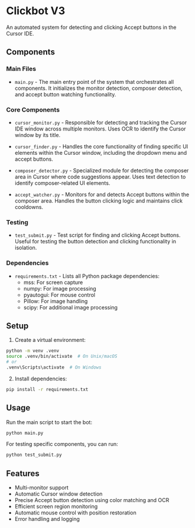 # Clickbot V3

An automated system for detecting and clicking Accept buttons in the Cursor IDE.

## Components

### Main Files
- `main.py` - The main entry point of the system that orchestrates all components. It initializes the monitor detection, composer detection, and accept button watching functionality.

### Core Components
- `cursor_monitor.py` - Responsible for detecting and tracking the Cursor IDE window across multiple monitors. Uses OCR to identify the Cursor window by its title.

- `cursor_finder.py` - Handles the core functionality of finding specific UI elements within the Cursor window, including the dropdown menu and accept buttons.

- `composer_detector.py` - Specialized module for detecting the composer area in Cursor where code suggestions appear. Uses text detection to identify composer-related UI elements.

- `accept_watcher.py` - Monitors for and detects Accept buttons within the composer area. Handles the button clicking logic and maintains click cooldowns.

### Testing
- `test_submit.py` - Test script for finding and clicking Accept buttons. Useful for testing the button detection and clicking functionality in isolation.

### Dependencies
- `requirements.txt` - Lists all Python package dependencies:
  - mss: For screen capture
  - numpy: For image processing
  - pyautogui: For mouse control
  - Pillow: For image handling
  - scipy: For additional image processing

## Setup

1. Create a virtual environment:
```bash
python -m venv .venv
source .venv/bin/activate  # On Unix/macOS
# or
.venv\Scripts\activate  # On Windows
```

2. Install dependencies:
```bash
pip install -r requirements.txt
```

## Usage

Run the main script to start the bot:
```bash
python main.py
```

For testing specific components, you can run:
```bash
python test_submit.py
```

## Features

- Multi-monitor support
- Automatic Cursor window detection
- Precise Accept button detection using color matching and OCR
- Efficient screen region monitoring
- Automatic mouse control with position restoration
- Error handling and logging 